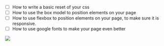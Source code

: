 * [ ] How to write a basic reset of your css
* [ ] How to use the box model to position elements on your page
* [ ] How to use flexbox to position elements on your page, to make sure it is responsive.
* [ ] How to use google fonts to make your page even better

![](https://cd.sseu.re/Jane_Doe__2018-09-04_16-20-27.png)
